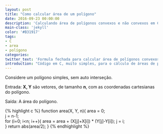 ```yaml
---
layout: post
title: "Como calcular área de um polígono"
date: 2016-09-23 00:00:00
description: 'Calculando área de polígonos convexos e não convexos em C.'
main-class: 'jekyll'
color: '#B31917'
tags:
- C
- area
- polígono
categories:
twitter_text: 'Formula fechada para calcular área de polígonos convexos e não convexos. '
introduction: "Código em C, muito simples, para o cálculo de áreas de polígonos."
---
```


Considere um polígono simples, sem auto interseção. 

Entrada:
<b>X, Y</b> são vetores, de tamanho <b>n</b>, com as coordenadas cartesianas do polígono.

Saída:
A área do polígono.

{% highlight c %}
function area(X, Y, n){
  area = 0;        
  j = n-1;  
  for (i=0; i<n; i++){ 
    area = area +  (X[j]+X[i]) * (Y[j]-Y[i]);
    j = i;  
  }
  return abs(area/2);
}
{% endhighlight %}
